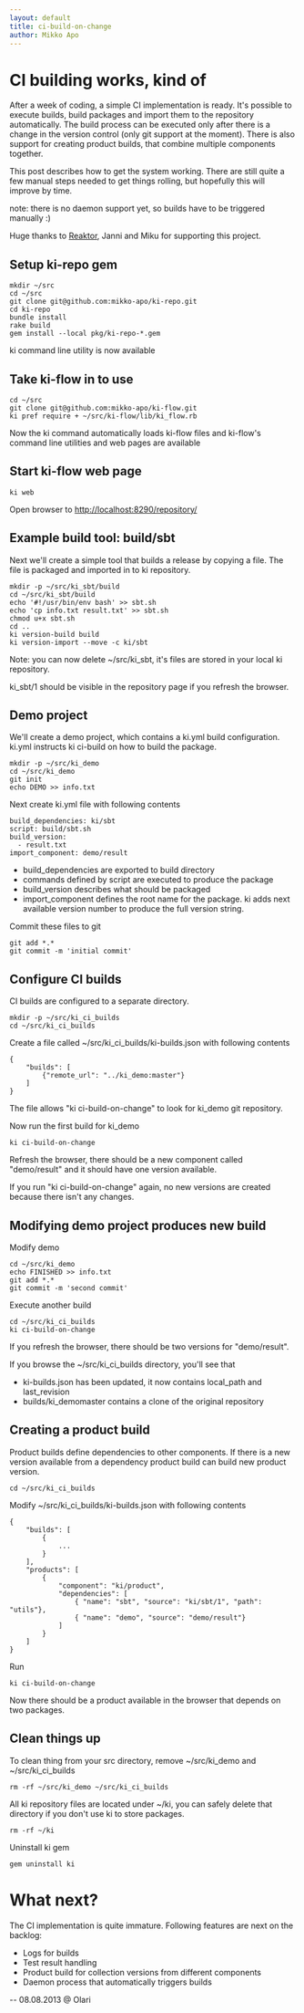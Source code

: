```yaml
---
layout: default
title: ci-build-on-change
author: Mikko Apo
---
```


# CI building works, kind of

After a week of coding, a simple CI implementation is ready. It's possible to execute builds,
build packages and import them to the repository automatically. The build process can be
executed only after there is a change in the version control (only git support at the moment).
There is also support for creating product builds, that combine multiple components together.

This post describes how to get the system working.
There are still quite a few manual steps needed to get things rolling,
but hopefully this will improve by time.

note: there is no daemon support yet, so builds have to be triggered manually :)

Huge thanks to [Reaktor](http://reaktor.fi/), Janni and Miku for supporting this project.

## Setup ki-repo gem

    mkdir ~/src
    cd ~/src
    git clone git@github.com:mikko-apo/ki-repo.git
    cd ki-repo
    bundle install
    rake build
    gem install --local pkg/ki-repo-*.gem

ki command line utility is now available

## Take ki-flow in to use

    cd ~/src
    git clone git@github.com:mikko-apo/ki-flow.git
    ki pref require + ~/src/ki-flow/lib/ki_flow.rb

Now the ki command automatically loads ki-flow files and ki-flow's command line utilities and web pages are available

## Start ki-flow web page

    ki web

Open browser to [http://localhost:8290/repository/](http://localhost:8290/repository/)

## Example build tool: build/sbt

Next we'll create a simple tool that builds a release by copying a file. The file is packaged
and imported in to ki repository.

    mkdir -p ~/src/ki_sbt/build
    cd ~/src/ki_sbt/build
    echo '#!/usr/bin/env bash' >> sbt.sh
    echo 'cp info.txt result.txt' >> sbt.sh
    chmod u+x sbt.sh
    cd ..
    ki version-build build
    ki version-import --move -c ki/sbt

Note: you can now delete ~/src/ki_sbt, it's files are stored in your local ki repository.

ki_sbt/1 should be visible in the repository page if you refresh the browser.

## Demo project

We'll create a demo project, which contains a ki.yml build configuration.
ki.yml instructs ki ci-build on how to build the package.

    mkdir -p ~/src/ki_demo
    cd ~/src/ki_demo
    git init
    echo DEMO >> info.txt

Next create ki.yml file with following contents

    build_dependencies: ki/sbt
    script: build/sbt.sh
    build_version:
      - result.txt
    import_component: demo/result

* build_dependencies are exported to build directory
* commands defined by script are executed to produce the package
* build_version describes what should be packaged
* import_component defines the root name for the package. ki adds next available version number to produce the full version string.

Commit these files to git

    git add *.*
    git commit -m 'initial commit'

## Configure CI builds

CI builds are configured to a separate directory.

    mkdir -p ~/src/ki_ci_builds
    cd ~/src/ki_ci_builds

Create a file called ~/src/ki_ci_builds/ki-builds.json with following contents

    {
        "builds": [
            {"remote_url": "../ki_demo:master"}
        ]
    }

The file allows "ki ci-build-on-change" to look for ki_demo git repository.

Now run the first build for ki_demo

    ki ci-build-on-change

Refresh the browser, there should be a new component called "demo/result" and it should have one version available.

If you run "ki ci-build-on-change" again, no new versions are created because there isn't any changes.

## Modifying demo project produces new build

Modify demo

    cd ~/src/ki_demo
    echo FINISHED >> info.txt
    git add *.*
    git commit -m 'second commit'

Execute another build

    cd ~/src/ki_ci_builds
    ki ci-build-on-change

If you refresh the browser, there should be two versions for "demo/result".

If you browse the ~/src/ki_ci_builds directory, you'll see that
* ki-builds.json has been updated, it now contains local_path and last_revision
* builds/ki_demomaster contains a clone of the original repository

## Creating a product build

Product builds define dependencies to other components. If there is a new version available from a dependency
product build can build new product version.

    cd ~/src/ki_ci_builds

Modify ~/src/ki_ci_builds/ki-builds.json with following contents

    {
        "builds": [
            {
                ...
            }
        ],
        "products": [
            {
                "component": "ki/product",
                "dependencies": [
                    { "name": "sbt", "source": "ki/sbt/1", "path": "utils"},
                    { "name": "demo", "source": "demo/result"}
                ]
            }
        ]
    }

Run

    ki ci-build-on-change

Now there should be a product available in the browser that depends on two packages.

## Clean things up

To clean thing from your src directory, remove ~/src/ki_demo and ~/src/ki_ci_builds

    rm -rf ~/src/ki_demo ~/src/ki_ci_builds

All ki repository files are located under ~/ki, you can safely delete that directory if you don't use ki to store packages.

    rm -rf ~/ki

Uninstall ki gem

    gem uninstall ki

# What next?

The CI implementation is quite immature. Following features are next on the backlog:

* Logs for builds
* Test result handling
* Product build for collection versions from different components
* Daemon process that automatically triggers builds

--
08.08.2013 @ Olari